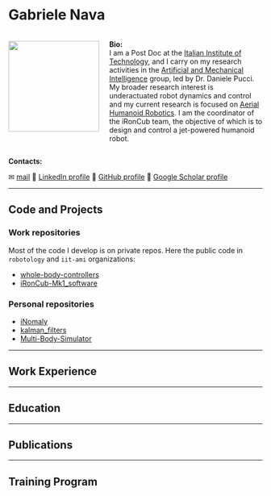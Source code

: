 <head>
   <link rel="stylesheet" type="text/css" href="../assets/css/style.css">
</head>

# Gabriele Nava

<div style="display: flex; align-items: center;">
   <img src="https://avatars.githubusercontent.com/u/12396934?s=400&u=32bca94abd4e230badf3a7b153efb767b3e8d17d&v=4" width="180" style="margin-right: 20px; margin-bottom:20px;">
   <p> <strong>Bio:</strong> <br> I am a Post Doc at the <a href="https://www.iit.it/it/">Italian Institute of Technology</a>, and I carry on my research activities in the <a href="https://ami.iit.it/">Artificial and Mechanical Intelligence</a> group, led by Dr. Daniele Pucci. My broader research interest is underactuated robot dynamics and control and my current research is focused on <a href="https://ami.iit.it/aerial-humanoid-robotics">Aerial Humanoid Robotics</a>. I am the coordinator of the iRonCub team, the objective of which is to design and control a jet-powered humanoid robot.</p>
</div>

**Contacts:**

<span class="emoji-envelope">&#x2709;</span> [mail](mailto:gabriele.nava3@gmail.com)  <span class="emoji-link">&#x1F517;</span> [LinkedIn profile]() <span class="emoji-link">&#x1F517;</span> [GitHub profile]() <span class="emoji-link">&#x1F517;</span> [Google Scholar profile](https://scholar.google.com/citations?user=J7f9h28AAAAJ&hl=it&oi=ao)

<hr class="custom-line">

## Code and Projects

### Work repositories

Most of the code I develop is on private repos. Here the public code in `robotology` and `iit-ami` organizations:
- [whole-body-controllers](https://github.com/robotology/whole-body-controllers)
- [iRonCub-Mk1_software]()

### Personal repositories

- [iNomaly]()
- [kalman_filters]()
- [Multi-Body-Simulator]()

<hr class="custom-line">

## Work Experience

<hr class="custom-line">

## Education

<hr class="custom-line">

## Publications

<hr class="custom-line">

## Training Program

